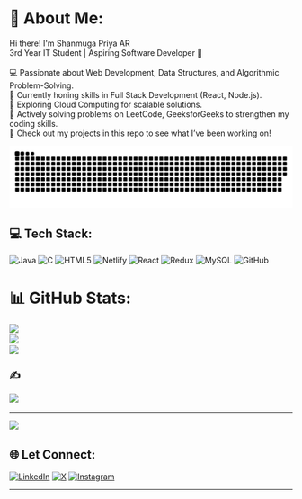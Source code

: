# 💫 About Me:
Hi there! I'm Shanmuga Priya AR<br>3rd Year IT Student | Aspiring Software Developer 🌟<br><br>💻 Passionate about Web Development, Data Structures, and Algorithmic Problem-Solving.<br>🚀 Currently honing skills in Full Stack Development (React, Node.js).<br>🎯 Exploring Cloud Computing for scalable solutions.<br>🔗 Actively solving problems on LeetCode, GeeksforGeeks to strengthen my coding skills.<br>📂 Check out my projects in this repo to see what I’ve been working on!



![snake gif](https://github.com/pri10088/pri10088/blob/output/github-snake-dark.svg)

## 💻 Tech Stack:
![Java](https://img.shields.io/badge/java-%23ED8B00.svg?style=plastic&logo=openjdk&logoColor=white) ![C](https://img.shields.io/badge/c-%2300599C.svg?style=plastic&logo=c&logoColor=white) ![HTML5](https://img.shields.io/badge/html5-%23E34F26.svg?style=plastic&logo=html5&logoColor=white) ![Netlify](https://img.shields.io/badge/netlify-%23000000.svg?style=plastic&logo=netlify&logoColor=#00C7B7) ![React](https://img.shields.io/badge/react-%2320232a.svg?style=plastic&logo=react&logoColor=%2361DAFB) ![Redux](https://img.shields.io/badge/redux-%23593d88.svg?style=plastic&logo=redux&logoColor=white) ![MySQL](https://img.shields.io/badge/mysql-4479A1.svg?style=plastic&logo=mysql&logoColor=white) ![GitHub](https://img.shields.io/badge/github-%23121011.svg?style=plastic&logo=github&logoColor=white)

# 📊 GitHub Stats:
![](https://github-readme-stats.vercel.app/api?username=pri10088&theme=tokyonight&hide_border=true&include_all_commits=false&count_private=false)<br/>
![](https://nirzak-streak-stats.vercel.app/?user=pri10088&theme=tokyonight&hide_border=true)<br/>
![](https://github-readme-stats.vercel.app/api/top-langs/?username=pri10088&theme=tokyonight&hide_border=true&include_all_commits=false&count_private=false&layout=compact)

### ✍️ 
![](https://quotes-github-readme.vercel.app/api?type=vetical&theme=radical)

---
[![](https://visitcount.itsvg.in/api?id=pri10088&icon=7&color=9)](https://visitcount.itsvg.in)



## 🌐 Let Connect:
[![LinkedIn](https://img.shields.io/badge/LinkedIn-%230077B5.svg?logo=linkedin&logoColor=white)](https://www.linkedin.com/in/shanmugapriya-ar/) 
[![X](https://img.shields.io/badge/X-black.svg?logo=X&logoColor=white)](https://x.com/rkiveluver)
[![Instagram](https://img.shields.io/badge/Instagram-%23E4405F.svg?logo=Instagram&logoColor=white)](https://instagram.com/hwy3rp) 


---

<!-- Proudly created with GPRM ( https://gprm.itsvg.in ) -->
